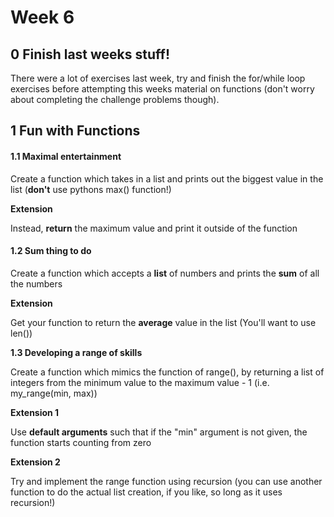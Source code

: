 # Week 6

## 0 Finish last weeks stuff!

There were a lot of exercises last week, try and finish the for/while loop exercises before attempting this weeks material on functions \(don't worry about completing the challenge problems though\).

## 1 Fun with Functions

#### 1.1 Maximal entertainment <a id="Maximal-entertainment"></a>

Create a function which takes in a list and prints out the biggest value in the list \(**don't** use pythons max\(\) function!\)

**Extension**

Instead, **return** the maximum value and print it outside of the function

#### 1.2 Sum thing to do <a id="Sum-thing-to-do"></a>

Create a function which accepts a **list** of numbers and prints the **sum** of all the numbers

**Extension**

Get your function to return the **average** value in the list \(You'll want to use len\(\)\)

**1.3 Developing a range of skills**

Create a function which mimics the function of range\(\), by returning a list of integers from the minimum value to the maximum value - 1 \(i.e. my\_range\(min, max\)\)

**Extension 1**

Use **default arguments** such that if the "min" argument is not given, the function starts counting from zero

**Extension 2** 

Try and implement the range function using recursion \(you can use another function to do the actual list creation, if you like, so long as it uses recursion!\)

